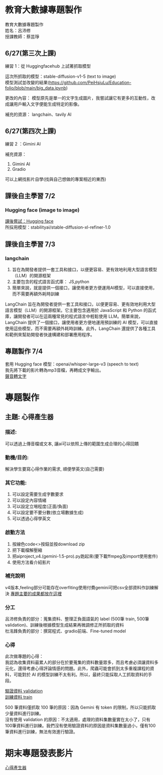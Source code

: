 # 教育大數據專題製作
教育大數據專題製作  
姓名：呂沛修  
授課教師：蔡芸琤  

## 6/27(第三次上課)
練習 1：從 Huggingfacehub 上試著抓取模型  

這次所抓取的模型：stable-diffusion-v1-5 (text to image)  
模型測試並改變的結果(https://github.com/PeiHsiuLu/Education-folio/blob/main/big_data.ipynb)  

更改的內容：
模型原先是單一的文字生成圖片，我嘗試讓它有更多的互動性，改成讓用戶輸入文字便能生成特定的影像。

補充的資源：
langchain、tavily AI


## 6/27(第四次上課)
練習 2 ：Gimini AI  

補充資源：  
1. Gimini AI  
2. Gradio  

可以上網找影片自學(找與自己想做的專案相近的東西)  

## 課後自主學習 7/2

### Hugging face (image to image)  
[課後嘗試：Hugging face ](https://github.com/PeiHsiuLu/Education-folio/blob/main/Hugging_face_image2image.ipynb)  
所採用模型：stabilityai/stable-diffusion-xl-refiner-1.0  

## 課後自主學習 7/3  

### langchain  
1. 旨在為開發者提供一套工具和接口，以便更容易、更有效地利用大型語言模型（LLM）的開源框架
2. 主要包含的程式語言函式庫： JS,python
3. 簡單來說，就是提供一個接口，讓使用者更方便運用AI模型，可以直接使用，而不需要再額外耗時訓練


LangChain 旨在為開發者提供一套工具和接口，以便更容易、更有效地利用大型語言模型（LLM）的開源框架。它主要包含適用於 JavaScript 和 Python 的函式庫，讓開發者可以在這兩種常見的程式語言中輕鬆使用 LLM。簡單來說，LangChain 提供了一個接口，讓使用者更方便地運用預訓練的 AI 模型，可以直接使用這些模型，而不需要再額外耗時訓練。此外，LangChain 還提供了各種工具和範例來幫助開發者快速構建和部署應用程序。


## 專題製作 7/4
套用 Hugging face 模型：openai/whisper-large-v3
(speech to text)  
我先將下載的影片轉為mp3音檔，再轉成文字輸出。  
[聲音轉文字](https://github.com/PeiHsiuLu/Education-folio/blob/main/Educationfolio_project.ipynb)  

# 專題製作

## 主題: 心得產生器
### 描述: 
可以透過上傳音檔或文本, 讓ai可以依照上傳的範圍生成合理的心得回饋
### 動機/目的:
解決學生要寫心得作業的需求, 順便學英文(自己需要)
### 其它功能:
1. 可以設定需要生成字數要求
2. 可以設定內容情緒
3. 可以設定立埸程度(正面/負面)
4. 可以設定要不要分數(依立場數據生成)
5. 可以透過心得學英文
### 啟動方法
1. 按線色code<>按鈕並按download zip
2. 把下載檔解壓縮
3. 把aiproject_v4.(gemini-1.5-pro).py跑起來(要下載ffmpeg及import使用套件)
4. 使用方法看介紹影片
   
### 補充說明
v4版本,feeling部分可能存在overfiting使用付費gemini可把csv全部資料作訓練解決
[專題主要的成果都放在這裡](https://github.com/SAStommy/eduAIproject/tree/main)  

### 分工
呂沛修負責的部分：蒐集資料、整理正負面語氣的 label  (500筆 train, 500筆 validation)、訓練後根據模型生成結果再微調修正所抓取的資料   
杜洺鋒負責的部分：撰寫程式、gradio前端、Fine-tuned model  

### 心得
此次做專題的心得：  
我認為收集資料最累人的部分在於要蒐集的資料數量眾多，而且考慮必須讓資料多元化，還得考慮心得評論情感的問題。此外，爬蟲可能會抓到太多重複課程的資料，可能對於 AI 的模型訓練不太有利。所以，最終只能採取人工抓取資料的手段。  

[驗證資料 validation](https://github.com/PeiHsiuLu/Education-folio/blob/main/0714_education.csv)  
[訓練資料 train](https://github.com/PeiHsiuLu/Education-folio/blob/main/0714_train.csv)  

500 筆資料僅抓取 100 筆的原因：因為 Gemini 有 token 的限制，所以只能抓取少量資料進行訓練。    
沒有使用 validation 的原因：不太適用，處理的資料集數量實在太小了，只有 100筆資料進行訓練。我們沒有使用驗證資料的原因是資料集數量過小，僅有100筆資料進行訓練，無法有效進行驗證。  

# 期末專題發表影片
[心得產生器](https://www.youtube.com/watch?v=ZhsbQv5_M1o)
